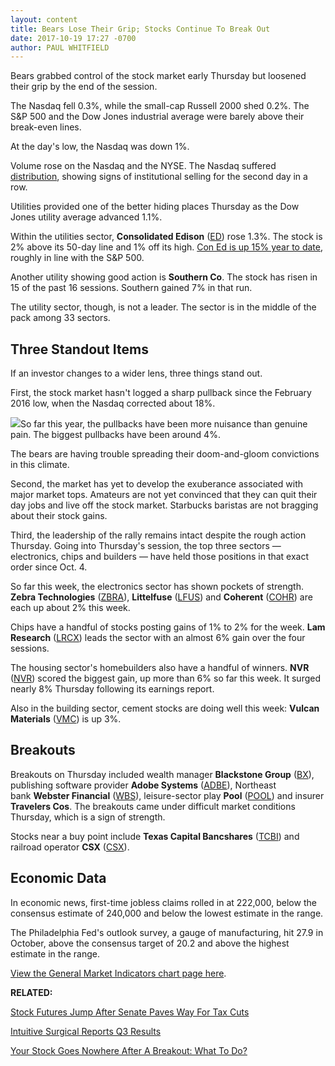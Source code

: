 ```yaml
---
layout: content
title: Bears Lose Their Grip; Stocks Continue To Break Out
date: 2017-10-19 17:27 -0700
author: PAUL WHITFIELD
---
```






Bears grabbed control of the stock market early Thursday but loosened their grip by the end of the session.


The Nasdaq fell 0.3%, while the small-cap Russell 2000 shed 0.2%. The S&P 500 and the Dow Jones industrial average were barely above their break-even lines.




At the day's low, the Nasdaq was down 1%.


Volume rose on the Nasdaq and the NYSE. The Nasdaq suffered [distribution](https://www.investors.com/ibd-university/market-timing/market-tops/), showing signs of institutional selling for the second day in a row.


Utilities provided one of the better hiding places Thursday as the Dow Jones utility average advanced 1.1%.


Within the utilities sector, **Consolidated Edison** ([ED](https://research.investors.com/quote.aspx?symbol=ED)) rose 1.3%. The stock is 2% above its 50-day line and 1% off its high. [Con Ed is up 15% year to date](https://www.investors.com/research/the-income-investor/this-utility-has-a-no-retreat-attitude-on-dividends/), roughly in line with the S&P 500.


Another utility showing good action is **Southern Co**. The stock has risen in 15 of the past 16 sessions. Southern gained 7% in that run.


The utility sector, though, is not a leader. The sector is in the middle of the pack among 33 sectors.


Three Standout Items
--------------------


If an investor changes to a wider lens, three things stand out.


First, the stock market hasn't logged a sharp pullback since the February 2016 low, when the Nasdaq corrected about 18%.


![](https://www.investors.com/wp-content/uploads/2017/10/MP101917.png)So far this year, the pullbacks have been more nuisance than genuine pain. The biggest pullbacks have been around 4%.


The bears are having trouble spreading their doom-and-gloom convictions in this climate.


Second, the market has yet to develop the exuberance associated with major market tops. Amateurs are not yet convinced that they can quit their day jobs and live off the stock market. Starbucks baristas are not bragging about their stock gains.


Third, the leadership of the rally remains intact despite the rough action Thursday. Going into Thursday's session, the top three sectors — electronics, chips and builders — have held those positions in that exact order since Oct. 4.


So far this week, the electronics sector has shown pockets of strength. **Zebra Technologies** ([ZBRA](https://research.investors.com/quote.aspx?symbol=ZBRA)), **Littelfuse** ([LFUS](https://research.investors.com/quote.aspx?symbol=LFUS)) and **Coherent** ([COHR](https://research.investors.com/quote.aspx?symbol=COHR)) are each up about 2% this week.


Chips have a handful of stocks posting gains of 1% to 2% for the week. **Lam Research** ([LRCX](https://research.investors.com/quote.aspx?symbol=LRCX)) leads the sector with an almost 6% gain over the four sessions.


The housing sector's homebuilders also have a handful of winners. **NVR** ([NVR](https://research.investors.com/quote.aspx?symbol=NVR)) scored the biggest gain, up more than 6% so far this week. It surged nearly 8% Thursday following its earnings report.


Also in the building sector, cement stocks are doing well this week: **Vulcan Materials** ([VMC](https://research.investors.com/quote.aspx?symbol=VMC)) is up 3%.


Breakouts
---------


Breakouts on Thursday included wealth manager **Blackstone Group** ([BX](https://research.investors.com/quote.aspx?symbol=BX)), publishing software provider **Adobe Systems** ([ADBE](https://research.investors.com/quote.aspx?symbol=ADBE)), Northeast bank **Webster Financial** ([WBS](https://research.investors.com/quote.aspx?symbol=WBS)), leisure-sector play **Pool** ([POOL](https://research.investors.com/quote.aspx?symbol=POOL)) and insurer **Travelers Cos**. The breakouts came under difficult market conditions Thursday, which is a sign of strength.


Stocks near a buy point include **Texas Capital Bancshares** ([TCBI](https://research.investors.com/quote.aspx?symbol=TCBI)) and railroad operator **CSX** ([CSX](https://research.investors.com/quote.aspx?symbol=CSX)).


Economic Data
-------------


In economic news, first-time jobless claims rolled in at 222,000, below the consensus estimate of 240,000 and below the lowest estimate in the range.


The Philadelphia Fed's outlook survey, a gauge of manufacturing, hit 27.9 in October, above the consensus target of 20.2 and above the highest estimate in the range.


[View the General Market Indicators chart page here](https://www.investors.com/wp-content/uploads/2017/10/IBD1910152502GMI.pdf).


**RELATED:**


[Stock Futures Jump After Senate Paves Way For Tax Cuts](https://www.investors.com/market-trend/stock-market-today/facebook-google-lose-buy-points-paypal-celgene-active-late-sp-500-futures/)


[Intuitive Surgical Reports Q3 Results](https://www.investors.com/news/technology/intuitive-surgical-rockets-after-topping-q3-earnings-sales/)


[Your Stock Goes Nowhere After A Breakout: What To Do?](https://www.investors.com/how-to-invest/investors-corner/your-stock-goes-nowhere-after-a-breakout-how-long-should-you-wait/)




